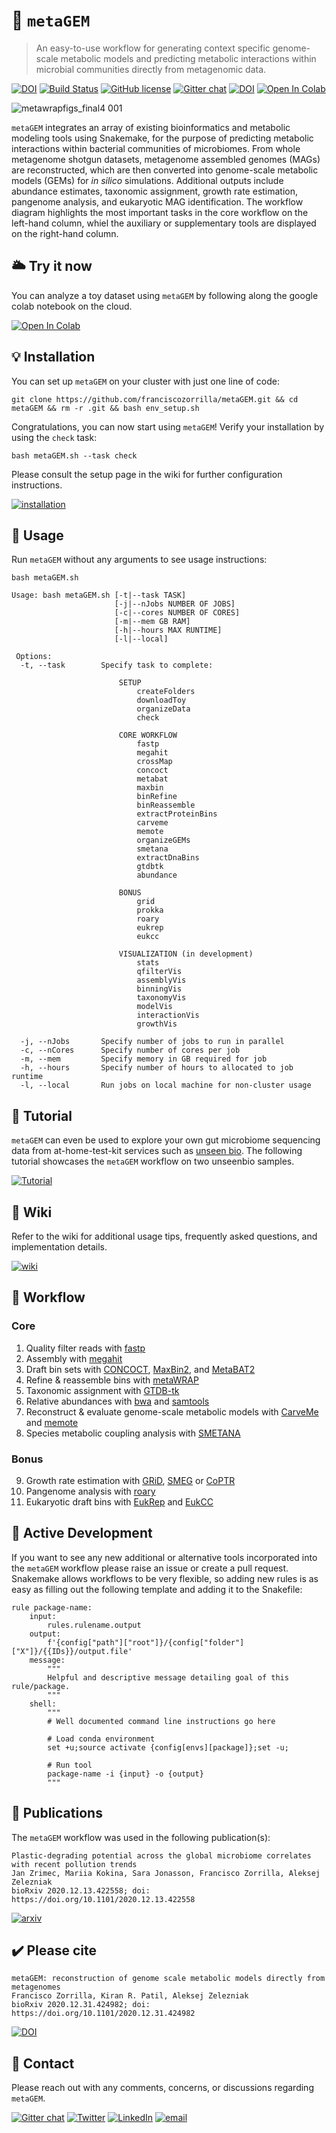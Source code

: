 # :gem: `metaGEM`

> An easy-to-use workflow for generating context specific genome-scale metabolic models and predicting metabolic interactions within microbial communities directly from metagenomic data.

[![DOI](https://img.shields.io/badge/bioRxiv-10.1101%2F2020.12.31.424982%20-B31B1B)](https://www.biorxiv.org/content/10.1101/2020.12.31.424982v2.full)
[![Build Status](https://travis-ci.org/franciscozorrilla/metaGEM.svg?branch=master)](https://travis-ci.org/franciscozorrilla/metaGEM)
[![GitHub license](https://img.shields.io/github/license/franciscozorrilla/metaGEM)](https://github.com/franciscozorrilla/metaGEM/blob/master/LICENSE)
[![Gitter chat](https://badges.gitter.im/gitterHQ/gitter.png)](https://gitter.im/metaGEM/community)
[![DOI](https://img.shields.io/badge/Zenodo-10.5281%2F4707723-blue)](https://zenodo.org/badge/latestdoi/137376259)
[![Open In Colab](https://colab.research.google.com/assets/colab-badge.svg)](https://colab.research.google.com/drive/1I1S8AoGuJ9Oc2292vqAGTDmZcbnolbuj#scrollTo=awiAaVwSF5Fz)

![metawrapfigs_final4 001](https://user-images.githubusercontent.com/35606471/116465105-b2821e80-a864-11eb-9388-b7b697db5030.png)

`metaGEM` integrates an array of existing bioinformatics and metabolic modeling tools using Snakemake, for the purpose of predicting metabolic interactions within bacterial communities of microbiomes. From whole metagenome shotgun datasets, metagenome assembled genomes (MAGs) are reconstructed, which are then converted into genome-scale metabolic models (GEMs) for *in silico* simulations. Additional outputs include abundance estimates, taxonomic assignment, growth rate estimation, pangenome analysis, and eukaryotic MAG identification. The workflow diagram highlights the most important tasks in the core workflow on the left-hand column, whiel the auxiliary or supplementary tools are displayed on the right-hand column.

## 🌥️ Try it now

You can analyze a toy dataset using `metaGEM` by following along the google colab notebook on the cloud.

[![Open In Colab](https://colab.research.google.com/assets/colab-badge.svg)](https://colab.research.google.com/drive/1I1S8AoGuJ9Oc2292vqAGTDmZcbnolbuj#scrollTo=awiAaVwSF5Fz)

## :bulb: Installation

You can set up `metaGEM` on your cluster with just one line of code:

```
git clone https://github.com/franciscozorrilla/metaGEM.git && cd metaGEM && rm -r .git && bash env_setup.sh
```

Congratulations, you can now start using `metaGEM`! Verify your installation by using the `check` task:

```
bash metaGEM.sh --task check
```

Please consult the setup page in the wiki for further configuration instructions.

[![installation](https://img.shields.io/badge/metaGEM-Installation-%2331a354)](https://github.com/franciscozorrilla/metaGEM/wiki/Quickstart)

## 🔧 Usage

Run `metaGEM` without any arguments to see usage instructions:

```
bash metaGEM.sh
```
```
Usage: bash metaGEM.sh [-t|--task TASK] 
                       [-j|--nJobs NUMBER OF JOBS] 
                       [-c|--cores NUMBER OF CORES] 
                       [-m|--mem GB RAM] 
                       [-h|--hours MAX RUNTIME]
                       [-l|--local]
                       
 Options:
  -t, --task        Specify task to complete:

                        SETUP
                            createFolders
                            downloadToy
                            organizeData
                            check

                        CORE WORKFLOW
                            fastp 
                            megahit 
                            crossMap 
                            concoct 
                            metabat
                            maxbin 
                            binRefine 
                            binReassemble 
                            extractProteinBins
                            carveme
                            memote
                            organizeGEMs
                            smetana
                            extractDnaBins
                            gtdbtk
                            abundance

                        BONUS
                            grid
                            prokka
                            roary
                            eukrep
                            eukcc

                        VISUALIZATION (in development)
                            stats
                            qfilterVis
                            assemblyVis
                            binningVis
                            taxonomyVis
                            modelVis
                            interactionVis
                            growthVis

  -j, --nJobs       Specify number of jobs to run in parallel
  -c, --nCores      Specify number of cores per job
  -m, --mem         Specify memory in GB required for job
  -h, --hours       Specify number of hours to allocated to job runtime
  -l, --local       Run jobs on local machine for non-cluster usage
```

## 💩 Tutorial

`metaGEM` can even be used to explore your own gut microbiome sequencing data from at-home-test-kit services such as [unseen bio](https://unseenbio.com/). The following tutorial showcases the `metaGEM` workflow on two unseenbio samples.

[![Tutorial](https://img.shields.io/badge/metaGEM-Tutorial-%23d8b365)](https://github.com/franciscozorrilla/unseenbio_metaGEM)

## :book: Wiki

Refer to the wiki for additional usage tips, frequently asked questions, and implementation details.

[![wiki](https://img.shields.io/badge/metaGEM-Wiki-blue)](https://github.com/franciscozorrilla/metaGEM/wiki)

## 🐍 Workflow

### Core

1. Quality filter reads with [fastp](https://github.com/OpenGene/fastp)
2. Assembly with [megahit](https://github.com/voutcn/megahit)
3. Draft bin sets with [CONCOCT](https://github.com/BinPro/CONCOCT), [MaxBin2](https://sourceforge.net/projects/maxbin2/), and [MetaBAT2](https://sourceforge.net/projects/maxbin2/)
4. Refine & reassemble bins with [metaWRAP](https://github.com/bxlab/metaWRAP)
5. Taxonomic assignment with [GTDB-tk](https://github.com/Ecogenomics/GTDBTk)
6. Relative abundances with [bwa](https://github.com/lh3/bwa) and [samtools](https://github.com/samtools/samtools)
7. Reconstruct & evaluate genome-scale metabolic models with [CarveMe](https://github.com/cdanielmachado/carveme) and [memote](https://github.com/opencobra/memote)
8. Species metabolic coupling analysis with [SMETANA](https://github.com/cdanielmachado/smetana)

### Bonus

9. Growth rate estimation with [GRiD](https://github.com/ohlab/GRiD), [SMEG](https://github.com/ohlab/SMEG) or [CoPTR](https://github.com/tyjo/coptr)
10. Pangenome analysis with [roary](https://github.com/sanger-pathogens/Roary)
11. Eukaryotic draft bins with [EukRep](https://github.com/patrickwest/EukRep) and [EukCC](https://github.com/Finn-Lab/EukCC)

## :construction: Active Development

If you want to see any new additional or alternative tools incorporated into the `metaGEM` workflow please raise an issue or create a pull request. Snakemake allows workflows to be very flexible, so adding new rules is as easy as filling out the following template and adding it to the Snakefile:

```
rule package-name:
    input:
        rules.rulename.output
    output:
        f'{config["path"]["root"]}/{config["folder"]["X"]}/{{IDs}}/output.file'
    message:
        """
        Helpful and descriptive message detailing goal of this rule/package.
        """
    shell:
        """
        # Well documented command line instructions go here
        
        # Load conda environment 
        set +u;source activate {config[envs][package]};set -u;

        # Run tool
        package-name -i {input} -o {output}
        """
```

## :paperclip: Publications

The `metaGEM` workflow was used in the following publication(s):

```
Plastic-degrading potential across the global microbiome correlates with recent pollution trends
Jan Zrimec, Mariia Kokina, Sara Jonasson, Francisco Zorrilla, Aleksej Zelezniak
bioRxiv 2020.12.13.422558; doi: https://doi.org/10.1101/2020.12.13.422558 
```

[![arxiv](https://img.shields.io/badge/bioRxiv-10.1101%2F2020.12.13.422558%20-B31B1B)](https://www.biorxiv.org/content/10.1101/2020.12.13.422558v2.full)

## :heavy_check_mark: Please cite

```
metaGEM: reconstruction of genome scale metabolic models directly from metagenomes
Francisco Zorrilla, Kiran R. Patil, Aleksej Zelezniak
bioRxiv 2020.12.31.424982; doi: https://doi.org/10.1101/2020.12.31.424982 
```
[![DOI](https://img.shields.io/badge/bioRxiv-10.1101%2F2020.12.31.424982%20-B31B1B)](https://www.biorxiv.org/content/10.1101/2020.12.31.424982v2.full)

## 📲 Contact

Please reach out with any comments, concerns, or discussions regarding `metaGEM`.

[![Gitter chat](https://badges.gitter.im/gitterHQ/gitter.png)](https://gitter.im/metaGEM/community)
[![Twitter](https://img.shields.io/badge/Twitter-%40metagenomez-lightblue)](https://twitter.com/metagenomez)
[![LinkedIn](https://img.shields.io/badge/LinkedIn-fzorrilla94-blue)](https://www.linkedin.com/in/fzorrilla94/)
[![email](https://img.shields.io/badge/email-fz274%40cam.ac.uk-%23a6bddb)](fz274@cam.ac.uk)
